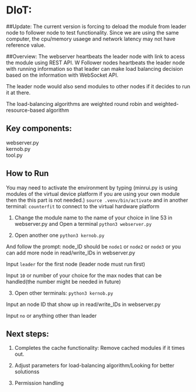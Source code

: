 # DIoT:

##Update:
The current version is forcing to deload the module from leader node to follower node to test functionality. Since we are using the same computer, the cpu/memory usaege and network latency may not have reference value.

##Overview:
The webserver heartbeats the leader node with link to acess the module using REST API.
W
Follower nodes heartbeats the leader node with running information so that leader can make load balancing decision based on the information with WebSocket API. 

The leader node would also send modules to other nodes if it decides to run it at there.

The load-balancing algorithms are weighted round robin and weighted-resource-based algorithm

## Key components: 
webserver.py</br> kernob.py</br> tool.py</br>

## How to Run
You may need to activate the environment by typing (minrui.py is using modules of the virtual device platform if you are using your own module then the this part is not needed.)
```source .venv/bin/activate```
and in another terminal:
```counterfit``` to connect to the virtual hardware platform
1. Change the module name to the name of your choice in line 53 in webserver.py and Open a terminal 
```python3 webserver.py```

2. Open another one
```python3 kernob.py```

And follow the prompt:
node_ID should be ```node1``` or ```node2``` or ```node3``` or you can add more node in read/write_IDs in webserver.py

Input ```leader``` for the first node (leader node must run first)

Input ```10``` or number of your choice for the max nodes that can be handled(the number might be needed in future)

3. Open other terminals:
```python3 kernob.py```

Input an node ID that show up in read/write_IDs in webserver.py

Input ```no``` or anything other than leader

## Next steps:
1. Completes the cache functionality: Remove cached modules if it times out.

2. Adjust parameters for load-balancing algorithm/Looking for better solutionss

3. Permission handling